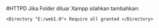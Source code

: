 #HTTPD
Jika Folder diluar Xampp silahkan tambahkan:

`<Directory "E:/web1.0">
  Require all granted
</Directory>`
